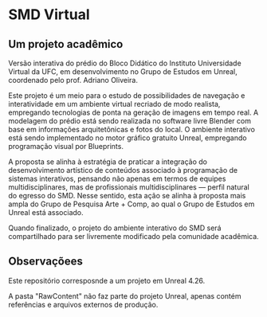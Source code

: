 # SMD Virtual

## Um projeto acadêmico

Versão interativa do prédio do Bloco Didático do Instituto Universidade Virtual da UFC, em desenvolvimento no Grupo de Estudos em Unreal, coordenado pelo prof. Adriano Oliveira.

Este projeto é um meio para o estudo de possibilidades de navegação e interatividade em um ambiente virtual recriado de modo realista, empregando tecnologias de ponta na geração de imagens em tempo real. A modelagem do prédio está sendo realizada no software livre Blender com base em informações arquitetônicas e fotos do local. O ambiente interativo está sendo implementado no motor gráfico gratuito Unreal, empregando programação visual por Blueprints.

A proposta se alinha à estratégia de praticar a integração do desenvolvimento artístico de conteúdos associado à programação de sistemas interativos, pensando não apenas em termos de equipes multidisciplinares, mas de profissionais multidisciplinares — perfil natural do egresso do SMD. Nesse sentido, esta ação se alinha à proposta mais ampla do Grupo de Pesquisa Arte + Comp, ao qual o Grupo de Estudos em Unreal está associado.

Quando finalizado, o projeto do ambiente interativo do SMD será compartilhado para ser livremente modificado pela comunidade acadêmica.


## Observaçõees

Este repositório corresposnde a um projeto em Unreal 4.26. 

A pasta "RawContent" não faz parte do projeto Unreal, apenas contém referências e arquivos externos de produção.
